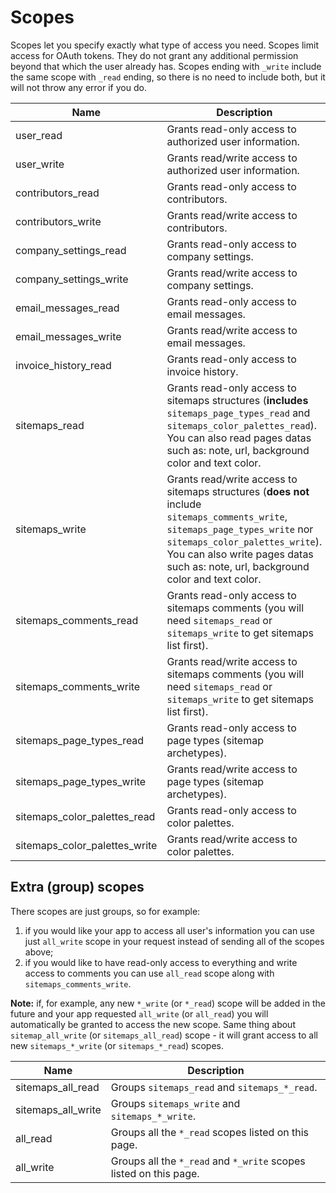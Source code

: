 # Scopes

Scopes let you specify exactly what type of access you need. Scopes limit access for OAuth tokens. They do not grant any additional permission beyond that which the user already has. Scopes ending with `_write` include the same scope with `_read` ending, so there is no need to include both, but it will not throw any error if you do.

Name | Description
--- | ---
user_read | Grants read-only access to authorized user information.
user_write | Grants read/write access to authorized user information.
contributors_read | Grants read-only access to contributors.
contributors_write | Grants read/write access to contributors.
company_settings_read | Grants read-only access to company settings.
company_settings_write | Grants read/write access to company settings.
email_messages_read | Grants read-only access to email messages.
email_messages_write | Grants read/write access to email messages.
invoice_history_read | Grants read-only access to invoice history.
sitemaps_read | Grants read-only access to sitemaps structures (**includes** `sitemaps_page_types_read` and `sitemaps_color_palettes_read`). You can also read pages datas such as: note, url, background color and text color.
sitemaps_write | Grants read/write access to sitemaps structures (**does not** include `sitemaps_comments_write`, `sitemaps_page_types_write` nor `sitemaps_color_palettes_write`). You can also write pages datas such as: note, url, background color and text color.
sitemaps_comments_read | Grants read-only access to sitemaps comments (you will need `sitemaps_read` or `sitemaps_write` to get sitemaps list first).
sitemaps_comments_write | Grants read/write access to sitemaps comments (you will need `sitemaps_read` or `sitemaps_write` to get sitemaps list first).
sitemaps_page_types_read | Grants read-only access to page types (sitemap archetypes).
sitemaps_page_types_write | Grants read/write access to page types (sitemap archetypes).
sitemaps_color_palettes_read | Grants read-only access to color palettes.
sitemaps_color_palettes_write | Grants read/write access to color palettes.

## Extra (group) scopes

There scopes are just groups, so for example:
1. if you would like your app to access all user's information you can use just `all_write` scope in your request instead of sending all of the scopes above;
2. if you would like to have read-only access to everything and write access to comments you can use `all_read` scope along with `sitemaps_comments_write`.

**Note:** if, for example, any new `*_write` (or `*_read`) scope will be added in the future and your app requested `all_write` (or `all_read`) you will automatically be granted to access the new scope. Same thing about `sitemap_all_write` (or `sitemaps_all_read`) scope - it will grant access to all new `sitemaps_*_write` (or `sitemaps_*_read`) scopes.

Name | Description
--- | ---
sitemaps_all_read | Groups `sitemaps_read` and `sitemaps_*_read`.
sitemaps_all_write | Groups `sitemaps_write` and `sitemaps_*_write`.
all_read | Groups all the `*_read` scopes listed on this page.
all_write | Groups all the `*_read` and `*_write` scopes listed on this page.